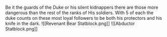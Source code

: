 Be it the guards of the Duke or his silent kidnappers there are those more dangerous than the rest of the ranks of His soldiers. With 5 of each the duke counts on these most loyal followers to be both his protectors and his knife in the dark.
![[Revenant Bear Statblock.png]]
![[Abductor Statblock.png]]